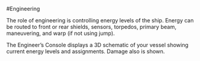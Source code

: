 #Engineering

The role of engineering is controlling energy levels of the ship. Energy can be routed to front or rear shields, sensors, torpedos, primary beam, maneuvering, and warp (if not using jump).

The Engineer’s Console displays a 3D schematic of your vessel showing current energy levels and assignments. Damage also is shown.
